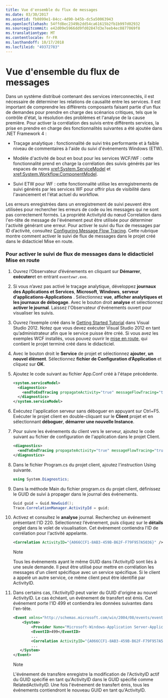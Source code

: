 ```yaml
---
title: Vue d'ensemble du flux de messages
ms.date: 03/30/2017
ms.assetid: fb0899e1-84cc-4d90-b45b-dc5a50063943
ms.openlocfilehash: 54ffd8ec2349b2dd54ca61615b2fb1b997d02932
ms.sourcegitcommit: e42d09e5966dd9fd02847d3e7eeb4ec0877069f8
ms.translationtype: MT
ms.contentlocale: fr-FR
ms.lasthandoff: 10/17/2018
ms.locfileid: "49372783"
---
```

# <a name="message-flow-overview"></a>Vue d'ensemble du flux de messages
Dans un système distribué contenant des services interconnectés, il est nécessaire de déterminer les relations de causalité entre les services. Il est important de comprendre les différents composants faisant partie d'un flux de demandes pour prendre en charge des scénarios critiques, tels que le contrôle d'état, la résolution des problèmes et l'analyse de la cause première. Pour activer la corrélation des suivis entre différents services, la prise en prendre en charge des fonctionnalités suivantes a été ajoutée dans .NET Framework 4 :

-   Traçage analytique : fonctionnalité de suivi très performante et à faible niveau de commentaires à l'aide du suivi d'événements Windows (ETW).

-   Modèle d'activité de bout en bout pour les services WCF/WF : cette fonctionnalité prend en charge la corrélation des suivis générés par les espaces de noms  <xref:System.ServiceModel> et <xref:System.Workflow.ComponentModel>.

-   Suivi ETW pour WF : cette fonctionnalité utilise les enregistrements de suivi générés par les services WF pour offrir plus de visibilité dans l'avancement et l'état actuel du workflow.

 Les erreurs enregistrées dans un enregistrement de suivi peuvent être utilisées pour rechercher les erreurs de code ou les messages qui ne sont pas correctement formés. La propriété ActivityId du nœud Correlation dans l'en-tête de message de l'événement peut être utilisée pour déterminer l'activité générant une erreur. Pour activer le suivi du flux de messages par ID d’activité, consultez [Configuring Message Flow Tracing](../../../../docs/framework/wcf/diagnostics/etw/configuring-message-flow-tracing.md). Cette rubrique montre comment activer le suivi de flux de messages dans le projet créé dans le didacticiel Mise en route.

### <a name="to-enable-message-flow-tracing-in-the-getting-started-tutorial"></a>Pour activer le suivi de flux de messages dans le didacticiel Mise en route

1.  Ouvrez l’Observateur d’événements en cliquant sur **Démarrer**, **exécuter**et en entrant `eventvwr.exe`.

2.  Si vous n’avez pas activé le traçage analytique, développez **journaux des Applications et Services**, **Microsoft**, **Windows**, **serveur d’applications-Applications** . Sélectionnez **vue**, **afficher analytiques et les journaux de débogage**. Avec le bouton droit **analyse** et sélectionnez **activer le journal**. Laissez l'Observateur d'événements ouvert pour visualiser les suivis.

3.  Ouvrez l’exemple créé dans le [Getting Started Tutorial](../../../../docs/framework/wcf/getting-started-tutorial.md) dans Visual Studio 2012. Notez que vous devez exécuter Visual Studio 2012 en tant qu’administrateur afin que le service puisse être créé. Si vous avez les exemples WCF installés, vous pouvez ouvrir le [mise en route](../../../../docs/framework/wcf/samples/getting-started-sample.md), qui contient le projet terminé créé dans le didacticiel.

4.  Avec le bouton droit le **Service** de projet et sélectionnez **ajouter**, **un nouvel élément**. Sélectionnez **fichier de Configuration d’Application** et cliquez sur **OK**.

5.  Ajoutez le code suivant au fichier App.Conf créé à l'étape précédente.

    ```xml
    <system.serviceModel>
      <diagnostics>
        <endToEndTracing propagateActivity="true" messageFlowTracing="true"/>
      </diagnostics>
    </system.serviceModel>
    ```

6.  Exécutez l'application serveur sans déboguer en appuyant sur Ctrl+F5. Exécuter le projet client en double-cliquant sur le **Client** projet et en sélectionnant **déboguer**, **démarrer une nouvelle Instance**.

7.  Pour suivre les événements du client vers le serveur, ajoutez le code suivant au fichier de configuration de l'application dans le projet Client.

    ```xml
    <diagnostics>
      <endToEndTracing propagateActivity="true" messageFlowTracing="true"/>
    </diagnostics>
    ```

8.  Dans le fichier Program.cs du projet client, ajoutez l'instruction Using suivante.

    ```csharp
    using System.Diagnostics;
    ```

9. Dans la méthode Main du fichier program.cs du projet client, définissez le GUID de suivi à propager dans le journal des événements.

    ```csharp
    Guid guid = Guid.NewGuid();
    Trace.CorrelationManager.ActivityId = guid;
    ```

10. Activez et consultez le **analyse** journal.  Recherchez un événement présentant l'ID 220.  Sélectionnez l’événement, puis cliquez sur le **détails** onglet dans le volet de visualisation. Cet événement contiendra l'ID de corrélation pour l'activité appelante.

    ```xml
    <Correlation ActivityID="{A066CCF1-8AB3-459B-B62F-F79F957A5036}" />
    ```

    > [!NOTE]
    >  Tous les événements ayant le même GUID dans l'ActivityID sont liés à une seule demande. Il peut être utilisé pour mettre en corrélation les messages d'un client spécifique avec un service spécifique. Si le client a appelé un autre service, ce même client peut être identifié par ActivityID.

11. Dans certains cas, l'ActivityID peut varier du GUID d'origine au nouvel ActivityID. Le cas échéant, un événement de transfert est émis. Cet événement porte l'ID 499 et contiendra les données suivantes dans l'en-tête.

    ```xml
    <Event xmlns="http://schemas.microsoft.com/win/2004/08/events/event">
        <System>
            <Provider Name="Microsoft-Windows-Application Server-Applications" Guid="{c651f5f6-1c0d-492e-8ae1-b4efd7c9d503}" />
            <EventID>499</EventID>
            ...
            <Correlation ActivityID="{A066CCF1-8AB3-459B-B62F-F79F957A5036}" RelatedActivityID="{85FC0930-9C49-42DA-804B-A7368104BD1B}" />
            ...
       </System>
    </Event>
    ```

    > [!NOTE]
    >  L'événement de transfère enregistre la modification de l'ActivityID actif du GUID spécifié en tant qu'ActivityID dans le GUID spécifié comme RelatedActivityID. Une fois l'événement de transfert émis, tous les événements contiendront le nouveau GUID en tant qu'ActivityID.
